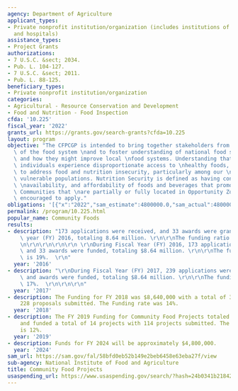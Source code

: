 ```yaml
---
agency: Department of Agriculture
applicant_types:
- Private nonprofit institution/organization (includes institutions of higher education
  and hospitals)
assistance_types:
- Project Grants
authorizations:
- 7 U.S.C. &sect; 2034.
- Pub. L. 104-127.
- 7 U.S.C. &sect; 2011.
- Pub. L. 88-125.
beneficiary_types:
- Private nonprofit institution/organization
categories:
- Agricultural - Resource Conservation and Development
- Food and Nutrition - Food Inspection
cfda: '10.225'
fiscal_year: '2022'
grants_url: https://grants.gov/search-grants?cfda=10.225
layout: program
objective: "The CFPCGP is intended to bring together stakeholders from distinct parts\
  \ of the food system \nand to foster understanding of national food security trends\
  \ and how they might improve local \nfood systems. Understanding that low-income\
  \ individuals experience disproportionate access to \nhealthy foods, projects are\
  \ to address food and nutrition insecurity, particularly among our \nnation’s most\
  \ vulnerable populations. Nutrition Security is defined as having consistent access,\
  \ \navailability, and affordability of foods and beverages that promote well-being.\
  \ Communities that \nare partially or fully located in Opportunity Zones are particularly\
  \ encouraged to apply."
obligations: '[{"x":"2022","sam_estimate":4800000.0,"sam_actual":4800000.0,"usa_spending_actual":343471.81},{"x":"2023","sam_estimate":4800000.0,"sam_actual":0.0,"usa_spending_actual":449647.0},{"x":"2024","sam_estimate":4800000.0,"sam_actual":0.0,"usa_spending_actual":120625.0}]'
permalink: /program/10.225.html
popular_name: Community Foods
results:
- description: "173 applications were received, and 33 awards were granted in fiscal\
    \ year (FY) 2016, totaling 8.64 million. \r\n\r\nThe funding ratio is 19%.  \r\
    \n\r\n\r\n\r\n\r\n \r\nDuring Fiscal Year (FY) 2016, 173 applications were received,\
    \ and 33 awards were funded, totaling $8.64 million. \r\n\r\nThe funding ratio\
    \ is 19%.  \r\n"
  year: '2016'
- description: "\r\nDuring Fiscal Year (FY) 2017, 239 applications were received,\
    \ and awards were funded, totaling $8.64 million. \r\n\r\nThe funding ratio is\
    \ 17%.  \r\n\r\n\r\n"
  year: '2017'
- description: The Funding for FY 2018 was $8,640,000 with a total of 33 awards, and
    228 proposals submitted. The Funding rate was 14%.
  year: '2018'
- description: The FY 2019 Funding for Community Food Projects totaled $3,840,000
    and funded a total of 14 projects with 114 projects submitted. The funding rate
    is 12%.
  year: '2019'
- description: Funds for FY 2024 will be approximately $4,800,000.
  year: '2024'
sam_url: https://sam.gov/fal/58bfd0eb52b149e2beb6458e63eba27f/view
sub-agency: National Institute of Food and Agriculture
title: Community Food Projects
usaspending_url: https://www.usaspending.gov/search/?hash=24b0341b2184254fdfaafac527d573ca
---
```


